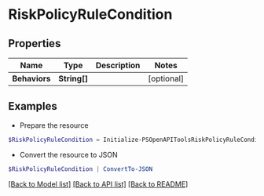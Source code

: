 # RiskPolicyRuleCondition
## Properties

Name | Type | Description | Notes
------------ | ------------- | ------------- | -------------
**Behaviors** | **String[]** |  | [optional] 

## Examples

- Prepare the resource
```powershell
$RiskPolicyRuleCondition = Initialize-PSOpenAPIToolsRiskPolicyRuleCondition  -Behaviors null
```

- Convert the resource to JSON
```powershell
$RiskPolicyRuleCondition | ConvertTo-JSON
```

[[Back to Model list]](../README.md#documentation-for-models) [[Back to API list]](../README.md#documentation-for-api-endpoints) [[Back to README]](../README.md)

